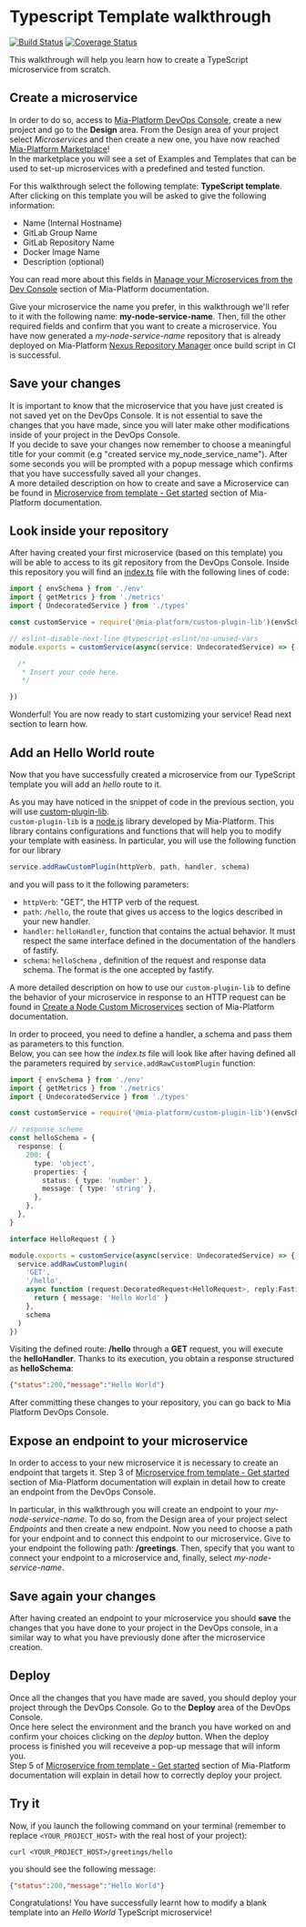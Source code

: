 # Typescript Template walkthrough

[![Build Status][github-actions-svg]][github-actions]
[![Coverage Status][coverall-svg]][coverall-io]

This walkthrough will help you learn how to create a TypeScript microservice from scratch.

## Create a microservice

In order to do so, access to [Mia-Platform DevOps Console](https://console.cloud.mia-platform.eu/login), create a new project and go to the **Design** area. From the Design area of your project select _Microservices_ and then create a new one, you have now reached [Mia-Platform Marketplace](https://docs.mia-platform.eu/development_suite/api-console/api-design/marketplace/)!  
In the marketplace you will see a set of Examples and Templates that can be used to set-up microservices with a predefined and tested function.

For this walkthrough select the following template: **TypeScript template**. After clicking on this template you will be asked to give the following information:

- Name (Internal Hostname)
- GitLab Group Name
- GitLab Repository Name
- Docker Image Name
- Description (optional)

You can read more about this fields in [Manage your Microservices from the Dev Console](https://docs.mia-platform.eu/development_suite/api-console/api-design/services/) section of Mia-Platform documentation.

Give your microservice the name you prefer, in this walkthrough we'll refer to it with the following name: **my-node-service-name**.
Then, fill the other required fields and confirm that you want to create a microservice. You have now generated a *my-node-service-name* repository that is already deployed on Mia-Platform [Nexus Repository Manager](https://nexus.mia-platform.eu/) once build script in CI is successful.

## Save your changes

It is important to know that the microservice that you have just created is not saved yet on the DevOps Console. It is not essential to save the changes that you have made, since you will later make other modifications inside of your project in the DevOps Console.  
If you decide to save your changes now remember to choose a meaningful title for your commit (e.g "created service my_node_service_name"). After some seconds you will be prompted with a popup message which confirms that you have successfully saved all your changes.  
A more detailed description on how to create and save a Microservice can be found in [Microservice from template - Get started](https://docs.mia-platform.eu/development_suite/api-console/api-design/custom_microservice_get_started/#2-service-creation) section of Mia-Platform documentation.

## Look inside your repository

After having created your first microservice (based on this template) you will be able to access to its git repository from the DevOps Console. Inside this repository you will find an [index.ts](./src/index.ts) file with the following lines of code:

```typescript
import { envSchema } from './env'
import { getMetrics } from './metrics'
import { UndecoratedService } from './types'

const customService = require('@mia-platform/custom-plugin-lib')(envSchema)

// eslint-disable-next-line @typescript-eslint/no-unused-vars
module.exports = customService(async(service: UndecoratedService) => {

  /*
   * Insert your code here.
   */

})
```

Wonderful! You are now ready to start customizing your service! Read next section to learn how.

## Add an Hello World route

Now that you have successfully created a microservice from our TypeScript template you will add an *hello* route to it.

As you may have noticed in the snippet of code in the previous section, you will use [custom-plugin-lib](https://github.com/mia-platform/custom-plugin-lib).  
`custom-plugin-lib` is a [node.js](https://github.com/mia-platform/custom-plugin-lib) library developed by Mia-Platform. This library contains configurations and functions that will help you to modify your template with easiness.
In particular, you will use the following function for our library

```typescript
service.addRawCustomPlugin(httpVerb, path, handler, schema)
```

and you will pass to it the following parameters:

- `httpVerb`: "GET", the HTTP verb of the request.
- `path`: `/hello`, the route that gives us access to the logics described in your new handler.
- `handler`: `helloHandler`, function that contains the actual behavior. It must respect the same interface defined in the documentation of the handlers of fastify.
- `schema`: `helloSchema` , definition of the request and response data schema. The format is the one accepted by fastify.

A more detailed description on how to use our `custom-plugin-lib` to define the behavior of your microservice in response to an HTTP request can be found in [Create a Node Custom Microservices](https://docs.mia-platform.eu/development_suite/api-console/api-design/plugin_baas_4/) section of Mia-Platform documentation.

In order to proceed, you need to define a handler, a schema and pass them as parameters to this function.  
Below, you can see how the *index.ts* file will look like after having defined all the parameters required by `service.addRawCustomPlugin` function:

```typescript
import { envSchema } from './env'
import { getMetrics } from './metrics'
import { UndecoratedService } from './types'

const customService = require('@mia-platform/custom-plugin-lib')(envSchema)

// response scheme
const helloSchema = {
  response: {
    200: {
      type: 'object',
      properties: {
        status: { type: 'number' },
        message: { type: 'string' },
      },
    },
  },
}

interface HelloRequest { }

module.exports = customService(async(service: UndecoratedService) => {
  service.addRawCustomPlugin(
    'GET',
    '/hello',
    async function (request:DecoratedRequest<HelloRequest>, reply:FastifyReply<any>) {
      return { message: 'Hello World' }
    },
    schema
  )
})
```

Visiting the defined route: **/hello** through a **GET** request, you will execute the **helloHandler**. Thanks to its execution, you obtain a response structured as **helloSchema**:  

```json
{"status":200,"message":"Hello World"}
```

After committing these changes to your repository, you can go back to Mia Platform DevOps Console.

## Expose an endpoint to your microservice

In order to access to your new microservice it is necessary to create an endpoint that targets it. Step 3 of [Microservice from template - Get started](https://docs.mia-platform.eu/development_suite/api-console/api-design/custom_microservice_get_started/#3-creating-the-endpoint) section of Mia-Platform documentation will explain in detail how to create an endpoint from the DevOps Console.

In particular, in this walkthrough you will create an endpoint to your *my-node-service-name*. To do so, from the Design area of your project select _Endpoints_ and then create a new endpoint.
Now you need to choose a path for your endpoint and to connect this endpoint to our microservice. Give to your endpoint the following path: **/greetings**. Then, specify that you want to connect your endpoint to a microservice and, finally, select *my-node-service-name*.

## Save again your changes

After having created an endpoint to your microservice you should **save** the changes that you have done to your project in the DevOps console, in a similar way to what you have previously done after the microservice creation.

## Deploy

Once all the changes that you have made are saved, you should deploy your project through the DevOps Console. Go to the **Deploy** area of the DevOps Console.  
Once here select the environment and the branch you have worked on and confirm your choices clicking on the *deploy* button. When the deploy process is finished you will receveive a pop-up message that will inform you.  
Step 5 of [Microservice from template - Get started](https://docs.mia-platform.eu/development_suite/api-console/api-design/custom_microservice_get_started/#5-deploy-the-project-through-the-api-console) section of Mia-Platform documentation will explain in detail how to correctly deploy your project.

## Try it

Now, if you launch the following command on your terminal (remember to replace `<YOUR_PROJECT_HOST>` with the real host of your project):  

```shell
curl <YOUR_PROJECT_HOST>/greetings/hello
```

you should see the following message:

```json
{"status":200,"message":"Hello World"}
```

Congratulations! You have successfully learnt how to modify a blank template into an _Hello World_ TypeScript microservice!

[github-actions]: https://github.com/mia-platform-marketplace/Typescript-LC39-Template/actions
[github-actions-svg]: https://github.com/mia-platform-marketplace/Typescript-LC39-Template/workflows/Node.js%20CI/badge.svg
[coverall-svg]: https://coveralls.io/repos/github/mia-platform-marketplace/Typescript-LC39-Template/badge.svg?branch=master
[coverall-io]: https://coveralls.io/github/mia-platform-marketplace/Typescript-LC39-Template?branch=master
